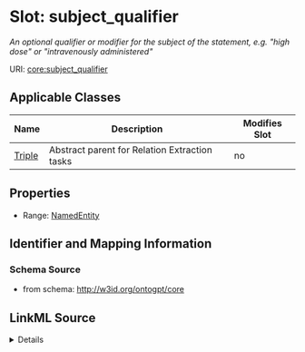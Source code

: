 

# Slot: subject_qualifier


_An optional qualifier or modifier for the subject of the statement, e.g. "high dose" or "intravenously administered"_



URI: [core:subject_qualifier](http://w3id.org/ontogpt/core/subject_qualifier)



<!-- no inheritance hierarchy -->





## Applicable Classes

| Name | Description | Modifies Slot |
| --- | --- | --- |
| [Triple](Triple.md) | Abstract parent for Relation Extraction tasks |  no  |







## Properties

* Range: [NamedEntity](NamedEntity.md)





## Identifier and Mapping Information







### Schema Source


* from schema: http://w3id.org/ontogpt/core




## LinkML Source

<details>
```yaml
name: subject_qualifier
description: An optional qualifier or modifier for the subject of the statement, e.g.
  "high dose" or "intravenously administered"
from_schema: http://w3id.org/ontogpt/core
rank: 1000
alias: subject_qualifier
owner: Triple
domain_of:
- Triple
range: NamedEntity

```
</details>